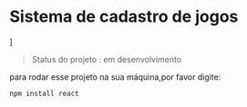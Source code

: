 <h1>Sistema de cadastro de jogos</h1>]

>Status do projeto : em desenvolvimento

para rodar esse projeto na sua máquina,por favor digite:

```
npm install react
```
